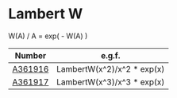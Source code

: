 # Lambert W

W(A) / A = exp( - W(A) )

| Number | e.g.f.  | 
| ----- | ----- | 
| [A361916](https://oeis.org/A361916) | LambertW(x^2)/x^2 * exp(x) | 
| [A361917](https://oeis.org/A361917) | LambertW(x^3)/x^3 * exp(x) | 

